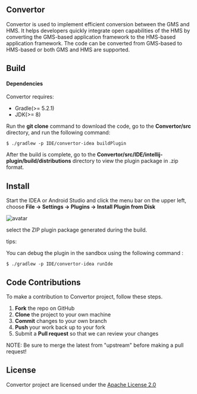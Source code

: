 Convertor
------------------

Convertor is used to implement efficient conversion between the GMS and HMS. It helps developers quickly integrate open capabilities of the HMS by converting the GMS-based application framework to the HMS-based application framework. The code can be converted from GMS-based to HMS-based or both GMS and HMS are supported.

Build
------------------

#### Dependencies

Convertor requires:

- Gradle(>= 5.2.1)
- JDK(>= 8)

Run the **git clone** command to download the code, go to the **Convertor/src** directory, and run the following command: 

```shell
$ ./gradlew -p IDE/convertor-idea buildPlugin
```

After the build is complete, go to the **Convertor/src/IDE/intellij-plugin/build/distributions** directory to view the plugin package in .zip format. 

Install
------------------

Start the IDEA or Android Studio and click the menu bar on the upper left, choose **File -> Settings -> Plugins -> Install Plugin from Disk**

![avatar](https://communityfile-drcn.op.hicloud.com/FileServer/getFile/cmtyPub/011/111/111/0000000000011111111.20200202174355.27600226939014491241655781001918:50510422152457:2800:B7365AA229F3984BF33549A22CB13A9D312E5FD82F0D48ADF1D0102637571B4D.png?needInitFileName=true)

select the ZIP plugin package generated during the build.

tips:

You can debug the plugin in the sandbox using the following command :

```shell
$ ./gradlew -p IDE/convertor-idea runIde
```

Code Contributions
------------------

To make a contribution to Convertor project, follow these steps.

 1. **Fork** the repo on GitHub 
 2. **Clone** the project to your own machine
 3. **Commit** changes to your own branch 
 4. **Push** your work back up to your fork
 5. Submit a **Pull request** so that we can review your changes

NOTE: Be sure to merge the latest from "upstream" before making a pull request!

License
------------------

Convertor project are licensed under the [Apache License 2.0](LICENSE/LICENSE.txt)

